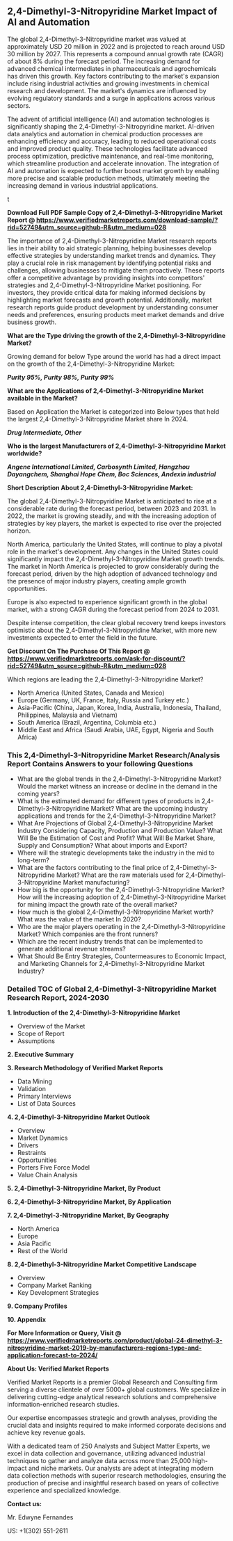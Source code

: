 <h2>2,4-Dimethyl-3-Nitropyridine Market Impact of AI and Automation</h2><p>The global 2,4-Dimethyl-3-Nitropyridine market was valued at approximately USD 20 million in 2022 and is projected to reach around USD 30 million by 2027. This represents a compound annual growth rate (CAGR) of about 8% during the forecast period. The increasing demand for advanced chemical intermediates in pharmaceuticals and agrochemicals has driven this growth. Key factors contributing to the market's expansion include rising industrial activities and growing investments in chemical research and development. The market's dynamics are influenced by evolving regulatory standards and a surge in applications across various sectors.</p><p>The advent of artificial intelligence (AI) and automation technologies is significantly shaping the 2,4-Dimethyl-3-Nitropyridine market. AI-driven data analytics and automation in chemical production processes are enhancing efficiency and accuracy, leading to reduced operational costs and improved product quality. These technologies facilitate advanced process optimization, predictive maintenance, and real-time monitoring, which streamline production and accelerate innovation. The integration of AI and automation is expected to further boost market growth by enabling more precise and scalable production methods, ultimately meeting the increasing demand in various industrial applications.</p>t</p><p id="" class=""><strong>Download Full PDF Sample Copy of 2,4-Dimethyl-3-Nitropyridine Market Report @ <a href="https://www.verifiedmarketreports.com/download-sample/?rid=52749&utm_source=github-R&utm_medium=028" target="_blank">https://www.verifiedmarketreports.com/download-sample/?rid=52749&utm_source=github-R&utm_medium=028</a></strong></p><p>The importance of&nbsp;2,4-Dimethyl-3-Nitropyridine Market research reports lies in their ability to aid strategic planning, helping businesses develop effective strategies by understanding market trends and dynamics. They play a crucial role in risk management by identifying potential risks and challenges, allowing businesses to mitigate them proactively. These reports offer a competitive advantage by providing insights into competitors' strategies and 2,4-Dimethyl-3-Nitropyridine Market positioning. For investors, they provide critical data for making informed decisions by highlighting market forecasts and growth potential. Additionally, market research reports guide product development by understanding consumer needs and preferences, ensuring products meet market demands and drive business growth.</p><p><strong>What are the&nbsp;Type driving the growth of the 2,4-Dimethyl-3-Nitropyridine Market?</strong></p><p id="" class="">Growing demand for below Type around the world has had a direct impact on the growth of the 2,4-Dimethyl-3-Nitropyridine Market:</p><em><strong>Purity 95%, Purity 98%, Purity 99%</strong></em></p><strong>What are the&nbsp;Applications&nbsp;of 2,4-Dimethyl-3-Nitropyridine Market available in the Market?</strong></p><p id="" class="">Based on Application the Market is categorized into Below types that held the largest 2,4-Dimethyl-3-Nitropyridine Market share In 2024.</p><em><strong>Drug Intermediate, Other</strong></em></p><strong>Who is the largest Manufacturers of 2,4-Dimethyl-3-Nitropyridine Market worldwide?</strong></p><p><em><strong>Angene International Limited, Carbosynth Limited, Hangzhou Dayangchem, Shanghai Hope Chem, Boc Sciences, Andexin industrial</strong></em></p><p id="" class=""><strong>Short Description About 2,4-Dimethyl-3-Nitropyridine Market:</strong></p><p>The global 2,4-Dimethyl-3-Nitropyridine Market is anticipated to rise at a considerable rate during the forecast period, between 2023 and 2031. In 2022, the market is growing steadily, and with the increasing adoption of strategies by key players, the market is expected to rise over the projected horizon.</p><p>North America, particularly the United States, will continue to play a pivotal role in the market's development. Any changes in the United States could significantly impact the 2,4-Dimethyl-3-Nitropyridine Market growth trends. The market in North America is projected to grow considerably during the forecast period, driven by the high adoption of advanced technology and the presence of major industry players, creating ample growth opportunities.</p><p>Europe is also expected to experience significant growth in the global market, with a strong CAGR during the forecast period from 2024 to 2031.</p><p>Despite intense competition, the clear global recovery trend keeps investors optimistic about the 2,4-Dimethyl-3-Nitropyridine Market, with more new investments expected to enter the field in the future.</p><p id="" class=""><strong>Get Discount On The Purchase Of This Report @ <a href="https://www.verifiedmarketreports.com/ask-for-discount/?rid=52749&utm_source=github-R&utm_medium=028" target="_blank">https://www.verifiedmarketreports.com/ask-for-discount/?rid=52749&utm_source=github-R&utm_medium=028</a></strong></p>Which regions are leading the 2,4-Dimethyl-3-Nitropyridine Market?</p><ul><li>North America (United States, Canada and Mexico)</li><li>Europe (Germany, UK, France, Italy, Russia and Turkey etc.)</li><li>Asia-Pacific (China, Japan, Korea, India, Australia, Indonesia, Thailand, Philippines, Malaysia and Vietnam)</li><li>South America (Brazil, Argentina, Columbia etc.)</li><li>Middle East and Africa (Saudi Arabia, UAE, Egypt, Nigeria and South Africa)</li></ul><h3 id="" class="">This 2,4-Dimethyl-3-Nitropyridine Market Research/Analysis Report Contains Answers to your following Questions</h3><ul><li>What are the global trends in the 2,4-Dimethyl-3-Nitropyridine Market? Would the market witness an increase or decline in the demand in the coming years?</li><li>What is the estimated demand for different types of products in 2,4-Dimethyl-3-Nitropyridine Market? What are the upcoming industry applications and trends for the 2,4-Dimethyl-3-Nitropyridine Market?</li><li>What Are Projections of Global 2,4-Dimethyl-3-Nitropyridine Market Industry Considering Capacity, Production and Production Value? What Will Be the Estimation of Cost and Profit? What Will Be Market Share, Supply and Consumption? What about imports and Export?</li><li>Where will the strategic developments take the industry in the mid to long-term?</li><li>What are the factors contributing to the final price of 2,4-Dimethyl-3-Nitropyridine Market? What are the raw materials used for 2,4-Dimethyl-3-Nitropyridine Market manufacturing?</li><li>How big is the opportunity for the 2,4-Dimethyl-3-Nitropyridine Market? How will the increasing adoption of 2,4-Dimethyl-3-Nitropyridine Market for mining impact the growth rate of the overall market?</li><li>How much is the global 2,4-Dimethyl-3-Nitropyridine Market worth? What was the value of the market In 2020?</li><li>Who are the major players operating in the 2,4-Dimethyl-3-Nitropyridine Market? Which companies are the front runners?</li><li>Which are the recent industry trends that can be implemented to generate additional revenue streams?</li><li>What Should Be Entry Strategies, Countermeasures to Economic Impact, and Marketing Channels for 2,4-Dimethyl-3-Nitropyridine Market Industry?</li></ul><h3 id="" class="">Detailed TOC of Global 2,4-Dimethyl-3-Nitropyridine Market Research Report, 2024-2030</h3><p id="" class=""><strong>1. Introduction of the 2,4-Dimethyl-3-Nitropyridine Market</strong></p><ul><li>Overview of the Market</li><li>Scope of Report</li><li>Assumptions</li></ul><p id="" class=""><strong>2. Executive Summary</strong></p><p id="" class=""><strong>3. Research Methodology of Verified Market Reports</strong></p><ul><li>Data Mining</li><li>Validation</li><li>Primary Interviews</li><li>List of Data Sources</li></ul><p id="" class=""><strong>4. 2,4-Dimethyl-3-Nitropyridine Market Outlook</strong></p><ul><li>Overview</li><li>Market Dynamics</li><li>Drivers</li><li>Restraints</li><li>Opportunities</li><li>Porters Five Force Model</li><li>Value Chain Analysis</li></ul><p id="" class=""><strong>5. 2,4-Dimethyl-3-Nitropyridine Market, By Product</strong></p><p id="" class=""><strong>6. 2,4-Dimethyl-3-Nitropyridine Market, By Application</strong></p><p id="" class=""><strong>7. 2,4-Dimethyl-3-Nitropyridine Market, By Geography</strong></p><ul><li>North America</li><li>Europe</li><li>Asia Pacific</li><li>Rest of the World</li></ul><p id="" class=""><strong>8. 2,4-Dimethyl-3-Nitropyridine Market Competitive Landscape</strong></p><ul><li>Overview</li><li>Company Market Ranking</li><li>Key Development Strategies</li></ul><p id="" class=""><strong>9. Company Profiles</strong></p><p id="" class=""><strong>10. Appendix</strong></p><p id="" class=""><strong>For More Information or Query, Visit @ <a href="https://www.verifiedmarketreports.com/product/global-24-dimethyl-3-nitropyridine-market-2019-by-manufacturers-regions-type-and-application-forecast-to-2024/" target="_blank">https://www.verifiedmarketreports.com/product/global-24-dimethyl-3-nitropyridine-market-2019-by-manufacturers-regions-type-and-application-forecast-to-2024/</a></strong></p><p id="" class=""><strong>About Us: Verified Market Reports</strong></p><p id="" class="">Verified Market Reports is a premier Global Research and Consulting firm serving a diverse clientele of over 5000+ global customers. We specialize in delivering cutting-edge analytical research solutions and comprehensive information-enriched research studies.</p><p id="" class="">Our expertise encompasses strategic and growth analyses, providing the crucial data and insights required to make informed corporate decisions and achieve key revenue goals.</p><p id="" class="">With a dedicated team of 250 Analysts and Subject Matter Experts, we excel in data collection and governance, utilizing advanced industrial techniques to gather and analyze data across more than 25,000 high-impact and niche markets. Our analysts are adept at integrating modern data collection methods with superior research methodologies, ensuring the production of precise and insightful research based on years of collective experience and specialized knowledge.</p><p id="" class=""><strong>Contact us:</strong></p><p id="" class="">Mr. Edwyne Fernandes</p><p id="" class="">US: +1(302) 551-2611</p>
